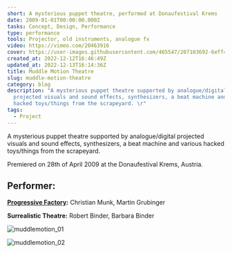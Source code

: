 ```yaml
---
short: A mysterious puppet theatre, performed at Donaufestival Krems
date: 2009-01-01T00:00:00.000Z
tasks: Concept, Design, Performance
type: performance
tools: Projector, old instruments, analogue fx
video: https://vimeo.com/20463916
cover: https://user-images.githubusercontent.com/465547/207103692-6eff4ff0-6202-4403-b808-4ac07c01a550.jpg
created_at: 2022-12-12T16:46:49Z
updated_at: 2022-12-13T16:14:36Z
title: Muddle Motion Theatre
slug: muddle-motion-theatre
category: blog
description: "A mysterious puppet theatre supported by analogue/digital
  projected visuals and sound effects, synthesizers, a beat machine and various
  hacked toys/things from the scrapeyard. \r"
tags:
  - Project
---
```


 

A mysterious puppet theatre supported by analogue/digital projected visuals and sound effects, synthesizers, a beat machine and various hacked toys/things from the scrapeyard. 

Premiered on 28th of April 2009 at the Donaufestival Krems, Austria. 

## Performer: 

**[Progressive Factory](http://progressivefactory.com):** Christian Munk, Martin Grubinger

**Surrealistic Theatre:** Robert Binder, Barbara Binder

![muddlemotion_01](https://user-images.githubusercontent.com/465547/207103692-6eff4ff0-6202-4403-b808-4ac07c01a550.jpg)

![muddlemotion_02](https://user-images.githubusercontent.com/465547/207103723-ab292457-bb63-4d44-bb23-623f708d90d3.jpg)
